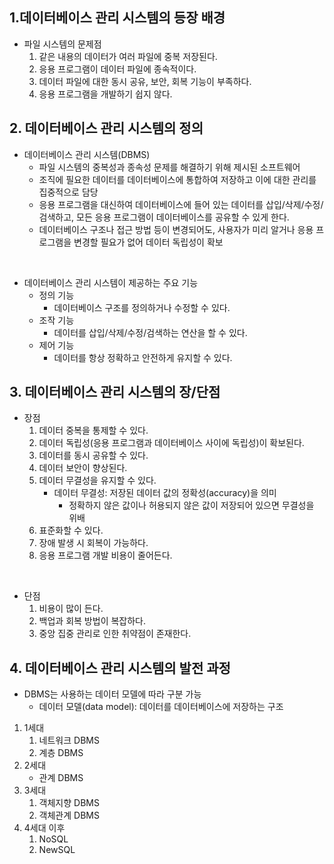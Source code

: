 ## 1.데이터베이스 관리 시스템의 등장 배경

- 파일 시스템의 문제점
  1. 같은 내용의 데이터가 여러 파일에 중복 저장된다.
  2. 응용 프로그램이 데이터 파일에 종속적이다.
  3. 데이터 파일에 대한 동시 공유, 보안, 회복 기능이 부족하다.
  4. 응용 프로그램을 개발하기 쉽지 않다.

## 2. 데이터베이스 관리 시스템의 정의

- 데이터베이스 관리 시스템(DBMS)
  - 파일 시스템의 중복성과 종속성 문제를 해결하기 위해 제시된 소프트웨어
  - 조직에 필요한 데이터를 데이터베이스에 통합하여 저장하고 이에 대한 관리를 집중적으로 담당
  - 응용 프로그램을 대신하여 데이터베이스에 들어 있는 데이터를 삽입/삭제/수정/검색하고, 모든 응용 프로그램이 데이터베이스를 공유할 수 있게 한다.
  - 데이터베이스 구조나 접근 방법 등이 변경되어도, 사용자가 미리 알거나 응용 프로그램을 변경할 필요가 없어 데이터 독립성이 확보

<br/>

- 데이터베이스 관리 시스템이 제공하는 주요 기능
  - 정의 기능
    - 데이터베이스 구조를 정의하거나 수정할 수 있다.
  - 조작 기능
    - 데이터를 삽입/삭제/수정/검색하는 연산을 할 수 있다.
  - 제어 기능
    - 데이터를 항상 정확하고 안전하게 유지할 수 있다.

## 3. 데이터베이스 관리 시스템의 장/단점

- 장점
  1. 데이터 중복을 통제할 수 있다.
  2. 데이터 독립성(응용 프로그램과 데이터베이스 사이에 독립성)이 확보된다.
  3. 데이터를 동시 공유할 수 있다.
  4. 데이터 보안이 향상된다.
  5. 데이터 무결성을 유지할 수 있다.
     - 데이터 무결성: 저장된 데이터 값의 정확성(accuracy)을 의미
       - 정확하지 않은 값이나 허용되지 않은 값이 저장되어 있으면 무결성을 위배
  6. 표준화할 수 있다.
  7. 장애 발생 시 회복이 가능하다.
  8. 응용 프로그램 개발 비용이 줄어든다.

<br/>

- 단점
  1. 비용이 많이 든다.
  2. 백업과 회복 방법이 복잡하다.
  3. 중앙 집중 관리로 인한 취약점이 존재한다.

## 4. 데이터베이스 관리 시스템의 발전 과정

- DBMS는 사용하는 데이터 모델에 따라 구분 가능
  - 데이터 모델(data model): 데이터를 데이터베이스에 저장하는 구조

1. 1세대
   1. 네트워크 DBMS
   2. 계층 DBMS
2. 2세대
   - 관계 DBMS
3. 3세대
   1. 객체지향 DBMS
   2. 객체관계 DBMS
4. 4세대 이후
   1. NoSQL
   2. NewSQL

